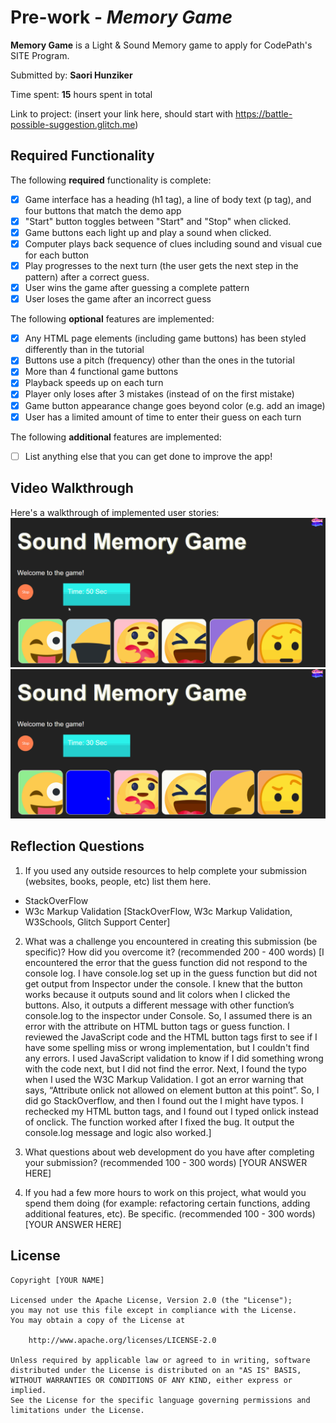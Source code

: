 # Pre-work - *Memory Game*

**Memory Game** is a Light & Sound Memory game to apply for CodePath's SITE Program. 

Submitted by: **Saori Hunziker**

Time spent: **15** hours spent in total

Link to project: (insert your link here, should start with https://battle-possible-suggestion.glitch.me)

## Required Functionality

The following **required** functionality is complete:

* [x] Game interface has a heading (h1 tag), a line of body text (p tag), and four buttons that match the demo app
* [x] "Start" button toggles between "Start" and "Stop" when clicked. 
* [x] Game buttons each light up and play a sound when clicked. 
* [x] Computer plays back sequence of clues including sound and visual cue for each button
* [x] Play progresses to the next turn (the user gets the next step in the pattern) after a correct guess. 
* [x] User wins the game after guessing a complete pattern
* [x] User loses the game after an incorrect guess

The following **optional** features are implemented:

* [x] Any HTML page elements (including game buttons) has been styled differently than in the tutorial
* [x] Buttons use a pitch (frequency) other than the ones in the tutorial
* [x] More than 4 functional game buttons
* [x] Playback speeds up on each turn
* [x] Player only loses after 3 mistakes (instead of on the first mistake)
* [x] Game button appearance change goes beyond color (e.g. add an image)
* [x] User has a limited amount of time to enter their guess on each turn

The following **additional** features are implemented:

- [ ] List anything else that you can get done to improve the app!

## Video Walkthrough

Here's a walkthrough of implemented user stories:
![](https://github.com/Kijimu7/Memory-Game/blob/main/memorygame1.gif)
![](https://github.com/Kijimu7/Memory-Game/blob/main/memorygame.gif)


## Reflection Questions
1. If you used any outside resources to help complete your submission (websites, books, people, etc) list them here. 


* StackOverFlow
* W3c Markup Validation
[StackOverFlow, W3c Markup Validation, W3Schools, Glitch Support Center]

2. What was a challenge you encountered in creating this submission (be specific)? How did you overcome it? (recommended 200 - 400 words) 
[I encountered the error that the guess function did not respond to the console log. I have console.log set up in the guess function but did not get output from Inspector under the console. I knew that the button works because it outputs sound and lit colors when I clicked the buttons. Also, it outputs a different message with other function’s console.log to the inspector under Console. So, I assumed there is an error with the attribute on HTML button tags or guess function. I reviewed the JavaScript code and the HTML button tags first to see if I have some spelling miss or wrong implementation, but I couldn't find any errors. I used JavaScript validation to know if I did something wrong with the code next, but I did not find the error. Next, I found the typo when I used the W3C Markup Validation. I got an error warning that says, “Attribute onlick not allowed on element button at this point”. So, I did go StackOverflow, and then I found out the I might have typos. I rechecked my HTML button tags, and I found out I typed onlick instead of onclick. The function worked after I fixed the bug. It output the console.log message and logic also worked.]

3. What questions about web development do you have after completing your submission? (recommended 100 - 300 words) 
[YOUR ANSWER HERE]

4. If you had a few more hours to work on this project, what would you spend them doing (for example: refactoring certain functions, adding additional features, etc). Be specific. (recommended 100 - 300 words) 
[YOUR ANSWER HERE]



## License

    Copyright [YOUR NAME]

    Licensed under the Apache License, Version 2.0 (the "License");
    you may not use this file except in compliance with the License.
    You may obtain a copy of the License at

        http://www.apache.org/licenses/LICENSE-2.0

    Unless required by applicable law or agreed to in writing, software
    distributed under the License is distributed on an "AS IS" BASIS,
    WITHOUT WARRANTIES OR CONDITIONS OF ANY KIND, either express or implied.
    See the License for the specific language governing permissions and
    limitations under the License.
